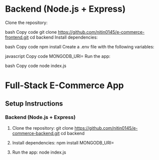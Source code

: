 # Backend (Node.js + Express)
Clone the repository:

bash
Copy code
git clone https://github.com/nitin0145/e-commerce-frontend.git
cd backend
Install dependencies:

bash
Copy code
npm install
Create a .env file with the following variables:

javascript
Copy code
MONGODB_URI=<Your MongoDB URI>
Run the app:

bash
Copy code
node index.js


# Full-Stack E-Commerce App

## Setup Instructions

### Backend (Node.js + Express)
1. Clone the repository:
   git clone https://github.com/nitin0145/e-commerce-backend.git
   cd backend
2. Install dependencies:
    npm install
    MONGODB_URI=<Your MongoDB URI>


3. Run the app:
    node index.js